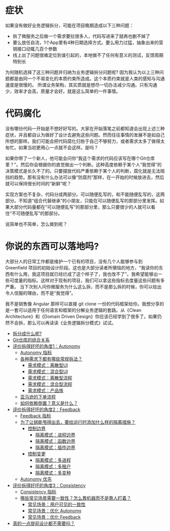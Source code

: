 # 症状

如果没有做好业务逻辑拆分，可能在项目晚期造成以下三种问题：

* 拆了微服务之后做一个需求要拉很多人，代码写进来了就再也删不掉了
* 要么放任自流，1个App里有4种日期选择方式。要么用力过猛，抽象出来的营销接口动辄几百个参数
* 线上出了问题很难定位到谁引起的，本地做不了任何有意义的测试，反馈周期特别长

为何随机选择了这三种问题并归纳为业务逻辑拆分问题呢? 因为我认为以上三种问题都是由同一个不易变化的本质约束所造成。这个本质约束就是人类的感知与沟通速度是很慢的。
所谓业务架构，其实质就是想尽一切办法减少沟通。只有沟通少，效率才会高，质量才会好。就是这么简单的一件事情。

# 代码腐化

没有哪份代码一开始是不想好好写的。大家在开始落笔之前都知道会出现上述三种症状，并且都自认为做好了设计去避免这些问题。然而往往事情的发展不是如自己所想的那样。我们可能会把代码腐化归咎于自己不够努力，或者需求太多了做得太匆忙。如果当初更用心一点就不会这样。是吗？

如果你带了一个新人，他可能会问你“我这个需求的代码应该写在哪个Git仓库里？”。然后你会根据你的直觉做出一个判断。这种高度依赖于某个人“我觉得”的决策模式是长久不了的。只要摆放代码严重依赖于某个人的判断，腐化就是无法阻挡的趋势。那有没有什么办法可以像“防腐剂”那样，在一开始的时候放进去，然后就可以保持很长时间的“新鲜”呢？

实现方案也不复杂，代码分成两部分。可以随便乱写的，和不能随便乱写的，这两部分。不知道“组合代替继承”的小朋友，只能在可以随便乱写的那部分里发挥。如果大部分代码量都在“可以随便乱写”的那部分里，那么只要很少的人就可以看住“不可随便乱写”的那部分。

说简单也不简单，怎么做到呢？

# 你说的东西可以落地吗?

大部分人的日常工作都是维护一个已有的项目，没有几个人能够参与到 Greenfield 项目的初始设计阶段。这也是大部分读者所懊恼的地方，“我读你的东西有什么用，我这项目就已经烂成了这个样子了，我也改不了”。我希望能够出一些可度量的指标。这样对于现有的项目，我们可以拿这些指标去度量这些问题有多严重。
当下次别人问你微服务为什么这么拆，而不是那么拆的时候，你可以给出令人信服的理由，而不是“我觉得”。

我不是销售像 Angular 那样可以直接 git clone 一份的代码框架给你。我想分享的是一套可以适用于任何语言和框架的分解业务逻辑的套路。从《Clean Architecture》和《Domain Driven Design》你应该已经学到了很多了。如果仍然不会拆，那么可以再读读《业务逻辑拆分模式》试试。

* [拆分成什么呢?](./Modules.md)
* [Git仓库的组合关系](./Composition.md)
* [评价拆得好坏的角度1：Autonomy](./Autonomy.md)
  * [Autonomy 指标](./AutonomyMetrics.md)
  * [各种需求下都有哪些常规拆法？](./Integration/README.md)
    * [需求模式：离散型UI](./Integration/DiscreteUI/README.md)
    * [需求模式：混合型UI](./Integration/MixedUI/README.md)
    * [需求模式：离散型流程](./Integration/DiscreteProcess/README.md)
    * [需求模式：混合型流程](./Integration/MixedProcess/README.md)
    * [需求模式：产品族](./Integration/ProductFamily/README.md)
  * [亚马逊的下单流程](./Integration/AmazonExample/README.md)
  * [如何依赖倒置？意义是什么？](./DependencyInversion.md)
* [评价拆得好坏的角度2：Feedback](./Feedback.md)
  * [Feedback 指标](./FeedbackMetrics.md)
  * [为了让锅能甩得出去，要给运行时添加什么样的隔离措施？](./Isolation/README.md)
    * [控制边界](./Isolation/ControlBoundary.md)
      * [隔离模式：进程边界](./Isolation/ProcessBoundary/README.md)
      * [隔离模式：函数边界](./Isolation/FunctionBoundary/README.md)
      * [隔离模式：插件边界](./Isolation/PluginBoundary/README.md)
    * [控制变更](./Isolation/ControlChange.md)
      * [隔离模式：多进程](./Isolation/MultiProcess/README.md)
      * [隔离模式：多租户](./Isolation/MultiTenancy/README.md)
      * [隔离模式：多变种](./Isolation/MultiVariant/README.md)
  * [Autonomy 优先](./Isolation/AutonomyFirst.md)
* [评价拆得好坏的角度3：Consistency](./Consistency.md)
  * [Consistency 指标](./ConsistencyMetrics.md)
  * [哪些常见场景需要一致性？怎么靠机器而不是靠人盯着？](./Scenario/README.md)
    * [常见场景：用户可见的一致性](./Scenario/UserInterface/README.md)
    * [常见场景：优化 Autonomy](./Scenario/AutonomyOptimization/README.md)
    * [常见场景：优化 Feedback](./Scenario/FeedbackOptimization/README.md)
* [真的一点提前设计都不需要吗？](./Consensus.md)